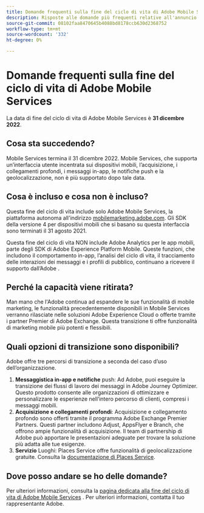 ```yaml
---
title: Domande frequenti sulla fine del ciclo di vita di Adobe Mobile Services
description: Risposte alle domande più frequenti relative all'annuncio della fine del ciclo di vita per Adobe Mobile Services.
source-git-commit: 08102faa8470645b4088bd8178ccb630d2368752
workflow-type: tm+mt
source-wordcount: '332'
ht-degree: 0%

---
```


# Domande frequenti sulla fine del ciclo di vita di Adobe Mobile Services

La data di fine del ciclo di vita di Adobe Mobile Services è **31 dicembre 2022**.

## Cosa sta succedendo?

Mobile Services termina il 31 dicembre 2022. Mobile Services, che supporta un’interfaccia utente incentrata sui dispositivi mobili, l’acquisizione, i collegamenti profondi, i messaggi in-app, le notifiche push e la geolocalizzazione, non è più supportato dopo tale data.

## Cosa è incluso e cosa non è incluso?

Questa fine del ciclo di vita include solo Adobe Mobile Services, la piattaforma autonoma all&#39;indirizzo [mobilemarketing.adobe.com](https://mobilemarketing.adobe.com). Gli SDK della versione 4 per dispositivi mobili che si basano su questa interfaccia sono terminati il 31 agosto 2021.

Questa fine del ciclo di vita NON include Adobe Analytics per le app mobili, parte degli SDK di Adobe Experience Platform Mobile. Queste funzioni, che includono il comportamento in-app, l’analisi del ciclo di vita, il tracciamento delle interazioni dei messaggi e i profili di pubblico, continuano a ricevere il supporto dall’Adobe .

## Perché la capacità viene ritirata?

Man mano che l&#39;Adobe continua ad espandere le sue funzionalità di mobile marketing, le funzionalità precedentemente disponibili in Mobile Services verranno rilasciate nelle soluzioni Adobe Experience Cloud o offerte tramite i partner Premier di Adobe Exchange. Questa transizione ti offre funzionalità di marketing mobile più potenti e flessibili.

## Quali opzioni di transizione sono disponibili?

Adobe offre tre percorsi di transizione a seconda del caso d’uso dell’organizzazione.

1. **Messaggistica in-app e notifiche** push: Ad Adobe, puoi eseguire la transizione dei flussi di lavoro dei messaggi in Adobe Journey Optimizer. Questo prodotto consente alle organizzazioni di ottimizzare e personalizzare le esperienze nell’intero percorso di clienti, compresi i messaggi mobili.
1. **Acquisizione e collegamenti profondi**: Acquisizione e collegamento profondo sono offerti tramite il programma Adobe Exchange Premier Partners. Questi partner includono Adjust, AppsFlyer e Branch, che offrono ampie funzionalità di acquisizione. Il team di partnership di Adobe può apportare le presentazioni adeguate per trovare la soluzione più adatta alle tue esigenze.
1. **Servizio** Luoghi: Places Service offre funzionalità di geolocalizzazione gratuite. Consulta la [documentazione di Places Service](https://experienceleague.adobe.com/docs/places/using/home.html).

## Dove posso andare se ho delle domande?

Per ulteriori informazioni, consulta la [pagina dedicata alla fine del ciclo di vita di Adobe Mobile Services](https://spark.adobe.com/page/C6D30y09zaRpD/) . Per ulteriori informazioni, contatta il tuo rappresentante Adobe.
